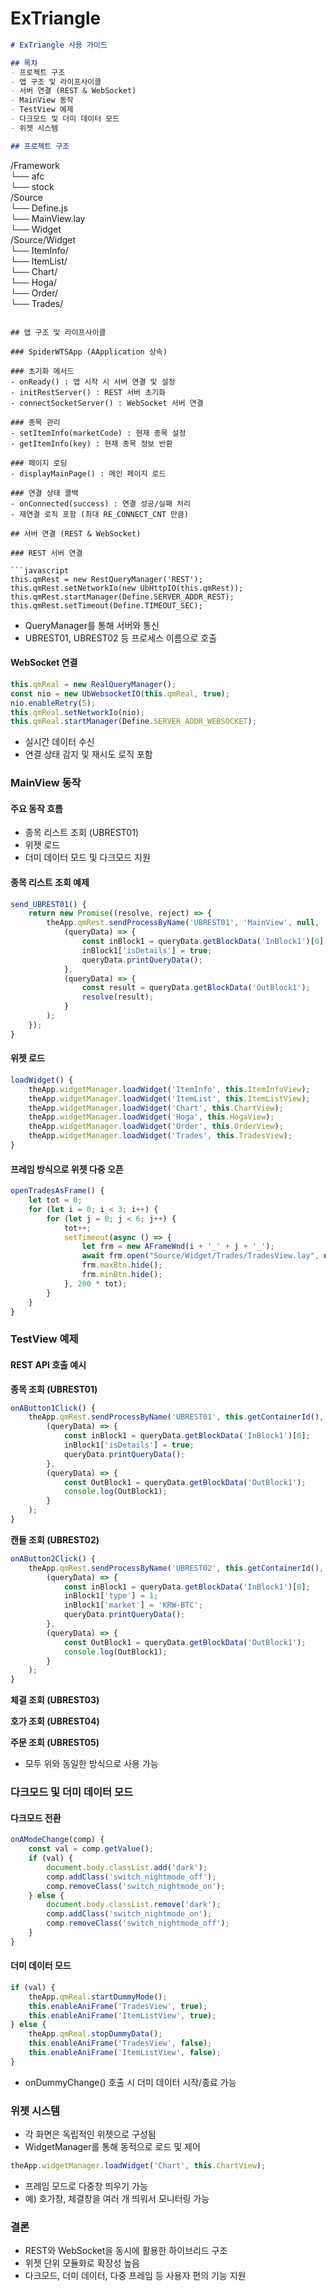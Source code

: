 # ExTriangle

```markdown
# ExTriangle 사용 가이드

## 목차
- 프로젝트 구조
- 앱 구조 및 라이프사이클
- 서버 연결 (REST & WebSocket)
- MainView 동작
- TestView 예제
- 다크모드 및 더미 데이터 모드
- 위젯 시스템

## 프로젝트 구조

```

/Framework\
└── afc\
└── stock\
/Source\
└── Define.js\
└── MainView.lay\
└── Widget\
/Source/Widget\
└── ItemInfo/\
└── ItemList/\
└── Chart/\
└── Hoga/\
└── Order/\
└── Trades/

````

## 앱 구조 및 라이프사이클

### SpiderWTSApp (AApplication 상속)

### 초기화 메서드
- onReady() : 앱 시작 시 서버 연결 및 설정
- initRestServer() : REST 서버 초기화
- connectSocketServer() : WebSocket 서버 연결

### 종목 관리
- setItemInfo(marketCode) : 현재 종목 설정
- getItemInfo(key) : 현재 종목 정보 반환

### 페이지 로딩
- displayMainPage() : 메인 페이지 로드

### 연결 상태 콜백
- onConnected(success) : 연결 성공/실패 처리
- 재연결 로직 포함 (최대 RE_CONNECT_CNT 만큼)

## 서버 연결 (REST & WebSocket)

### REST 서버 연결

```javascript
this.qmRest = new RestQueryManager('REST');
this.qmRest.setNetworkIo(new UbHttpIO(this.qmRest));
this.qmRest.startManager(Define.SERVER_ADDR_REST);
this.qmRest.setTimeout(Define.TIMEOUT_SEC);
````

* QueryManager를 통해 서버와 통신
* UBREST01, UBREST02 등 프로세스 이름으로 호출

#### WebSocket 연결

```javascript
this.qmReal = new RealQueryManager();
const nio = new UbWebsocketIO(this.qmReal, true);
nio.enableRetry(5);
this.qmReal.setNetworkIo(nio);
this.qmReal.startManager(Define.SERVER_ADDR_WEBSOCKET);
```

* 실시간 데이터 수신
* 연결 상태 감지 및 재시도 로직 포함

### MainView 동작

#### 주요 동작 흐름

* 종목 리스트 조회 (UBREST01)
* 위젯 로드
* 더미 데이터 모드 및 다크모드 지원

#### 종목 리스트 조회 예제

```javascript
send_UBREST01() {
    return new Promise((resolve, reject) => {
        theApp.qmRest.sendProcessByName('UBREST01', 'MainView', null,
            (queryData) => {
                const inBlock1 = queryData.getBlockData('InBlock1')[0];
                inBlock1['isDetails'] = true;
                queryData.printQueryData();
            },
            (queryData) => {
                const result = queryData.getBlockData('OutBlock1');
                resolve(result);
            }
        );
    });
}
```

#### 위젯 로드

```javascript
loadWidget() {
    theApp.widgetManager.loadWidget('ItemInfo', this.ItemInfoView);
    theApp.widgetManager.loadWidget('ItemList', this.ItemListView);
    theApp.widgetManager.loadWidget('Chart', this.ChartView);
    theApp.widgetManager.loadWidget('Hoga', this.HogaView);
    theApp.widgetManager.loadWidget('Order', this.OrderView);
    theApp.widgetManager.loadWidget('Trades', this.TradesView);
}
```

#### 프레임 방식으로 위젯 다중 오픈

```javascript
openTradesAsFrame() {
    let tot = 0;
    for (let i = 0; i < 3; i++) {
        for (let j = 0; j < 6; j++) {
            tot++;
            setTimeout(async () => {
                let frm = new AFrameWnd(i + '_' + j + '_');
                await frm.open("Source/Widget/Trades/TradesView.lay", null, i + '_' + j + '_', j * 300, i * 500 + 200, 300, 500);
                frm.maxBtn.hide();
                frm.minBtn.hide();
            }, 200 * tot);
        }
    }
}
```

### TestView 예제

#### REST API 호출 예시

**종목 조회 (UBREST01)**

```javascript
onAButton1Click() {
    theApp.qmRest.sendProcessByName('UBREST01', this.getContainerId(), null,
        (queryData) => {
            const inBlock1 = queryData.getBlockData('InBlock1')[0];
            inBlock1['isDetails'] = true;
            queryData.printQueryData();
        },
        (queryData) => {
            const OutBlock1 = queryData.getBlockData('OutBlock1');
            console.log(OutBlock1);
        }
    );
}
```

**캔들 조회 (UBREST02)**

```javascript
onAButton2Click() {
    theApp.qmRest.sendProcessByName('UBREST02', this.getContainerId(), null,
        (queryData) => {
            const inBlock1 = queryData.getBlockData('InBlock1')[0];
            inBlock1['type'] = 1;
            inBlock1['market'] = 'KRW-BTC';
            queryData.printQueryData();
        },
        (queryData) => {
            const OutBlock1 = queryData.getBlockData('OutBlock1');
            console.log(OutBlock1);
        }
    );
}
```

**체결 조회 (UBREST03)**

**호가 조회 (UBREST04)**

**주문 조회 (UBREST05)**

* 모두 위와 동일한 방식으로 사용 가능

### 다크모드 및 더미 데이터 모드

#### 다크모드 전환

```javascript
onAModeChange(comp) {
    const val = comp.getValue();
    if (val) {
        document.body.classList.add('dark');
        comp.addClass('switch_nightmode_off');
        comp.removeClass('switch_nightmode_on');
    } else {
        document.body.classList.remove('dark');
        comp.addClass('switch_nightmode_on');
        comp.removeClass('switch_nightmode_off');
    }
}
```

#### 더미 데이터 모드

```javascript
if (val) {
    theApp.qmReal.startDummyMode();
    this.enableAniFrame('TradesView', true);
    this.enableAniFrame('ItemListView', true);
} else {
    theApp.qmReal.stopDummyData();
    this.enableAniFrame('TradesView', false);
    this.enableAniFrame('ItemListView', false);
}
```

* onDummyChange() 호출 시 더미 데이터 시작/종료 가능

### 위젯 시스템

* 각 화면은 독립적인 위젯으로 구성됨
* WidgetManager를 통해 동적으로 로드 및 제어

```javascript
theApp.widgetManager.loadWidget('Chart', this.ChartView);
```

* 프레임 모드로 다중창 띄우기 가능
* 예) 호가창, 체결창을 여러 개 띄워서 모니터링 가능

### 결론

* REST와 WebSocket을 동시에 활용한 하이브리드 구조
* 위젯 단위 모듈화로 확장성 높음
* 다크모드, 더미 데이터, 다중 프레임 등 사용자 편의 기능 지원
